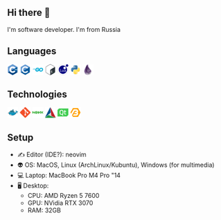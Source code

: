 ## Hi there 👋

I'm software developer. I'm from Russia

## Languages

<p align="left">
    <img src="https://raw.githubusercontent.com/eva-native/eva-native/refs/heads/main/resources/cplusplus.svg" width="25" height="25"/>
    <img src="https://raw.githubusercontent.com/eva-native/eva-native/refs/heads/main/resources/c.svg" width="25" height="25"/>
    <img src="https://raw.githubusercontent.com/eva-native/eva-native/refs/heads/main/resources/go-original-wordmark.svg" width="25" height="25"/>
    <img src="https://raw.githubusercontent.com/eva-native/eva-native/refs/heads/main/resources/bash-original.svg" width="25" height="25"/>
    <img src="https://raw.githubusercontent.com/eva-native/eva-native/refs/heads/main/resources/lua-original.svg" width="25" height="25"/>
    <img src="https://raw.githubusercontent.com/eva-native/eva-native/refs/heads/main/resources/python-original.svg" width="25" height="25"/>
    <img src="https://raw.githubusercontent.com/eva-native/eva-native/refs/heads/main/resources/elixir-original.svg" width="25" height="25"/>
</p>

## Technologies

<p align="left">
    <img src="https://raw.githubusercontent.com/eva-native/eva-native/refs/heads/main/resources/docker-original.svg" width="25" height="25"/>
    <img src="https://raw.githubusercontent.com/eva-native/eva-native/refs/heads/main/resources/git-original.svg" width="25" height="25"/>
    <img src="https://raw.githubusercontent.com/eva-native/eva-native/refs/heads/main/resources/nginx-original.svg" width="25" height="25"/>
    <img src="https://raw.githubusercontent.com/eva-native/eva-native/refs/heads/main/resources/cmake-original.svg" width="25" height="25"/>
    <img src="https://raw.githubusercontent.com/eva-native/eva-native/refs/heads/main/resources/qt-original.svg" width="25" height="25"/>
    <img src="https://raw.githubusercontent.com/eva-native/eva-native/refs/heads/main/resources/boost-logo-transparent.svg" width="25" height="25"/>
</p>

## Setup

- ✍️ Editor (IDE?): neovim
- 👽 OS: MacOS, Linux (ArchLinux/Kubuntu), Windows (for multimedia)
- 💻 Laptop: MacBook Pro M4 Pro "14
- 🖥️ Desktop:
    - CPU: AMD Ryzen 5 7600
    - GPU: NVidia RTX 3070
    - RAM: 32GB

